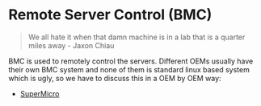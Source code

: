 # Remote Server Control (BMC)

> We all hate it when that damn machine is in a lab that is a quarter miles away  -  Jaxon Chiau

BMC is used to remotely control the servers. Different OEMs usually have their own BMC system and none of them is standard linux based system which is ugly, so we have to discuss this in a OEM by OEM way:

* [SuperMicro](./super-micro-bmc.md)

